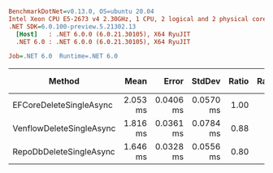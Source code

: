 ``` ini

BenchmarkDotNet=v0.13.0, OS=ubuntu 20.04
Intel Xeon CPU E5-2673 v4 2.30GHz, 1 CPU, 2 logical and 2 physical cores
.NET SDK=6.0.100-preview.5.21302.13
  [Host]   : .NET 6.0.0 (6.0.21.30105), X64 RyuJIT
  .NET 6.0 : .NET 6.0.0 (6.0.21.30105), X64 RyuJIT

Job=.NET 6.0  Runtime=.NET 6.0  

```
|                   Method |     Mean |     Error |    StdDev | Ratio | RatioSD | Gen 0 | Gen 1 | Gen 2 | Allocated |
|------------------------- |---------:|----------:|----------:|------:|--------:|------:|------:|------:|----------:|
|  EFCoreDeleteSingleAsync | 2.053 ms | 0.0406 ms | 0.0570 ms |  1.00 |    0.00 |     - |     - |     - |     18 KB |
| VenflowDeleteSingleAsync | 1.816 ms | 0.0361 ms | 0.0784 ms |  0.88 |    0.05 |     - |     - |     - |      8 KB |
|  RepoDbDeleteSingleAsync | 1.646 ms | 0.0328 ms | 0.0556 ms |  0.80 |    0.04 |     - |     - |     - |     11 KB |

